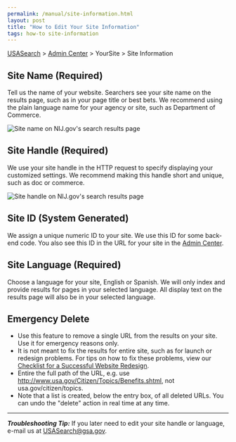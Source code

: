 ```yaml
---
permalink: /manual/site-information.html
layout: post
title: "How to Edit Your Site Information"
tags: how-to site-information
---
```


[USASearch](http://usasearch.howto.gov) > [Admin Center](http://search.usa.gov/affiliates/home) > YourSite > Site Information

## Site Name (Required)

Tell us the name of your website. Searchers see your site name on the results page, such as in your page title or best bets. We recommend using the plain language name for your agency or site, such as Department of Commerce.

![Site name on NIJ.gov's search results page](http://f22818b4dfc10241d8a3-f1564c64756a8cfee25b6b19953b1d23.r31.cf2.rackcdn.com/site-information-name.png)

## Site Handle (Required)

We use your site handle in the HTTP request to specify displaying your customized settings. We recommend making this handle short and unique, such as doc or commerce.

![Site handle on NIJ.gov's search results page](http://f22818b4dfc10241d8a3-f1564c64756a8cfee25b6b19953b1d23.r31.cf2.rackcdn.com/site-information-handle.png)

## Site ID (System Generated)

We assign a unique numeric ID to your site. We use this ID for some back-end code. You also see this ID in the URL for your site in the [Admin Center](http://search.usa.gov/affiliates/home).

## Site Language (Required)

Choose a language for your site, English or Spanish. We will only index and provide results for pages in your selected language. All display text on the results page will also be in your selected language.

## Emergency Delete

* Use this feature to remove a single URL from the results on your site. Use it for emergency reasons only.
* It is not meant to fix the results for entire site, such as for launch or redesign problems. For tips on how to fix these problems, view our [Checklist for a Successful Website Redesign](/blog/redesign.html).
* Entire the full path of the URL, e.g. use <http://www.usa.gov/Citizen/Topics/Benefits.shtml>, not usa.gov/citizen/topics.
* Note that a list is created, below the entry box, of all deleted URLs. You can undo the "delete" action in real time at any time.

---

***Troubleshooting Tip:*** If you later need to edit your site handle or language, e-mail us at <USASearch@gsa.gov>.
